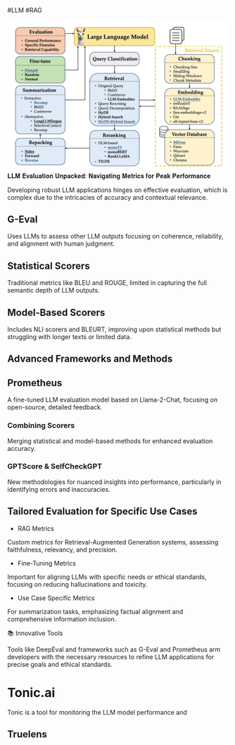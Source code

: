 #LLM #RAG 



![](../../figures/Evaluate%20LLM.jpg)
𝐋𝐋𝐌 𝐄𝐯𝐚𝐥𝐮𝐚𝐭𝐢𝐨𝐧 𝐔𝐧𝐩𝐚𝐜𝐤𝐞𝐝: 𝐍𝐚𝐯𝐢𝐠𝐚𝐭𝐢𝐧𝐠 𝐌𝐞𝐭𝐫𝐢𝐜𝐬 𝐟𝐨𝐫 𝐏𝐞𝐚𝐤 𝐏𝐞𝐫𝐟𝐨𝐫𝐦𝐚𝐧𝐜𝐞  
  
  
Developing robust LLM applications hinges on effective evaluation, which is complex due to the intricacies of accuracy and contextual relevance.  
  
## G-Eval  
  
Uses LLMs to assess other LLM outputs focusing on coherence, reliability, and alignment with human judgment.  
## Statistical Scorers  
  
Traditional metrics like BLEU and ROUGE, limited in capturing the full semantic depth of LLM outputs.  
  
## Model-Based Scorers  
  
Includes NLI scorers and BLEURT, improving upon statistical methods but struggling with longer texts or limited data.  
  
## Advanced Frameworks and Methods  
  
## Prometheus  
  
A fine-tuned LLM evaluation model based on Llama-2-Chat, focusing on open-source, detailed feedback.  
  
### Combining Scorers  
  
Merging statistical and model-based methods for enhanced evaluation accuracy.  
  
### GPTScore & SelfCheckGPT  
  
New methodologies for nuanced insights into performance, particularly in identifying errors and inaccuracies.  
  
## Tailored Evaluation for Specific Use Cases  
  
*  RAG Metrics  
  
Custom metrics for Retrieval-Augmented Generation systems, assessing faithfulness, relevancy, and precision.  
  
*  Fine-Tuning Metrics  
  
Important for aligning LLMs with specific needs or ethical standards, focusing on reducing hallucinations and toxicity.  
  
*  Use Case Specific Metrics  
  
For summarization tasks, emphasizing factual alignment and comprehensive information inclusion.  
  
  
📚 Innovative Tools  
  
Tools like DeepEval and frameworks such as G-Eval and Prometheus arm developers with the necessary resources to refine LLM applications for precise goals and ethical standards.
# Tonic.ai 

Tonic is a tool for monitoring the LLM model performance and 
## Truelens